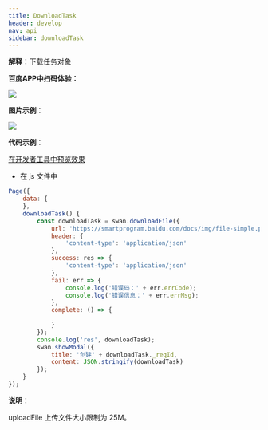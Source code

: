 ```yaml
---
title: DownloadTask 
header: develop
nav: api
sidebar: downloadTask 
---
```


 


**解释**：下载任务对象

**百度APP中扫码体验：**

<img src="https://b.bdstatic.com/miniapp/assets/images/doc_demo/downloadTask.png"  class="demo-qrcode-image" />

**图片示例**：

<div class="m-doc-custom-examples">
    <div class="m-doc-custom-examples-correct">
        <img src="https://b.bdstatic.com/miniapp/images/downloadTask.gif">
    </div>
    <div class="m-doc-custom-examples-correct">
        <img src=" ">
    </div>
    <div class="m-doc-custom-examples-correct">
        <img src=" ">
    </div>     
</div>

**代码示例**：

<a href="swanide://fragment/c77c402000c8ed09238116000c09165c1572947847546" title="在开发者工具中预览效果" target="_self">在开发者工具中预览效果</a>

* 在 js 文件中

```js
Page({
    data: { 
    },
    downloadTask() {
        const downloadTask = swan.downloadFile({
            url: 'https://smartprogram.baidu.com/docs/img/file-simple.pdf',
            header: {
                'content-type': 'application/json'
            },
            success: res => {
                'content-type': 'application/json'
            },
            fail: err => {
                console.log('错误码：' + err.errCode);
                console.log('错误信息：' + err.errMsg);
            },
            complete: () => {
               
            }
        });
        console.log('res', downloadTask);
        swan.showModal({
            title: '创建' + downloadTask._reqId,
            content: JSON.stringify(downloadTask)
        });
    }
});

```

**说明**：

uploadFile 上传文件大小限制为 25M。

